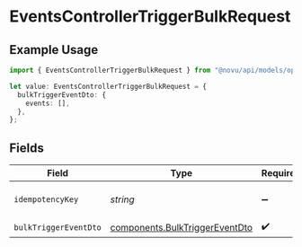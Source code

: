# EventsControllerTriggerBulkRequest

## Example Usage

```typescript
import { EventsControllerTriggerBulkRequest } from "@novu/api/models/operations";

let value: EventsControllerTriggerBulkRequest = {
  bulkTriggerEventDto: {
    events: [],
  },
};
```

## Fields

| Field                                                                            | Type                                                                             | Required                                                                         | Description                                                                      |
| -------------------------------------------------------------------------------- | -------------------------------------------------------------------------------- | -------------------------------------------------------------------------------- | -------------------------------------------------------------------------------- |
| `idempotencyKey`                                                                 | *string*                                                                         | :heavy_minus_sign:                                                               | A header for idempotency purposes                                                |
| `bulkTriggerEventDto`                                                            | [components.BulkTriggerEventDto](../../models/components/bulktriggereventdto.md) | :heavy_check_mark:                                                               | N/A                                                                              |